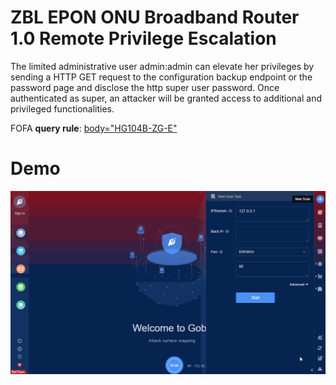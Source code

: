 # ZBL EPON ONU Broadband Router 1.0 Remote Privilege Escalation

The limited administrative user admin:admin can elevate her privileges by sending a HTTP GET request to the configuration backup endpoint or the password page and disclose the http super user password. Once authenticated as super, an attacker will be granted access to additional and privileged functionalities.

FOFA **query rule**: [body="HG104B-ZG-E"](https://fofa.so/result?qbase64=Ym9keT0iSEcxMDRCLVpHLUUi)

# Demo

![ZBL_EPON_ONU_Broadband_Router_1_0_Remote_Privilege_Escalation.gif](ZBL_EPON_ONU_Broadband_Router_1_0_Remote_Privilege_Escalation.gif)

